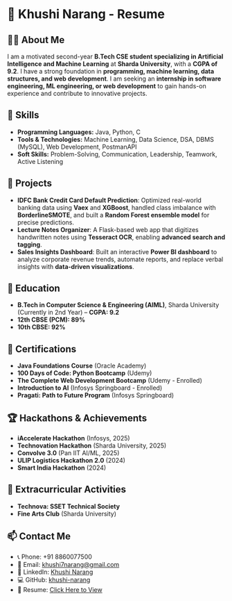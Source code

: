 # 💼 Khushi Narang - Resume

## 👩‍💻 About Me
I am a motivated second-year **B.Tech CSE student specializing in Artificial Intelligence and Machine Learning** at **Sharda University**, with a **CGPA of 9.2**. I have a strong foundation in **programming, machine learning, data structures, and web development**. I am seeking an **internship in software engineering, ML engineering, or web development** to gain hands-on experience and contribute to innovative projects.

## 🚀 Skills
- **Programming Languages:** Java, Python, C
- **Tools & Technologies:** Machine Learning, Data Science, DSA, DBMS (MySQL), Web Development, PostmanAPI
- **Soft Skills:** Problem-Solving, Communication, Leadership, Teamwork, Active Listening

## 📂 Projects
- **IDFC Bank Credit Card Default Prediction**: Optimized real-world banking data using **Vaex** and **XGBoost**, handled class imbalance with **BorderlineSMOTE**, and built a **Random Forest ensemble model** for precise predictions.
- **Lecture Notes Organizer**: A Flask-based web app that digitizes handwritten notes using **Tesseract OCR**, enabling **advanced search and tagging**.
- **Sales Insights Dashboard**: Built an interactive **Power BI dashboard** to analyze corporate revenue trends, automate reports, and replace verbal insights with **data-driven visualizations**.

## 📜 Education
- **B.Tech in Computer Science & Engineering (AIML)**, Sharda University (Currently in 2nd Year) – **CGPA: 9.2**
- **12th CBSE (PCM): 89%**
- **10th CBSE: 92%**

## 📜 Certifications
- **Java Foundations Course** (Oracle Academy)
- **100 Days of Code: Python Bootcamp** (Udemy)
- **The Complete Web Development Bootcamp** (Udemy - Enrolled)
- **Introduction to AI** (Infosys Springboard - Enrolled)
- **Pragati: Path to Future Program** (Infosys Springboard)

## 🏆 Hackathons & Achievements
- **iAccelerate Hackathon** (Infosys, 2025)
- **Technovation Hackathon** (Sharda University, 2025)
- **Convolve 3.0** (Pan IIT AI/ML, 2025)
- **ULIP Logistics Hackathon 2.0** (2024)
- **Smart India Hackathon** (2024)

## 🌱 Extracurricular Activities
- **Technova: SSET Technical Society**
- **Fine Arts Club** (Sharda University)

## 📫 Contact Me
- 📞 Phone: +91 8860077500
- 📧 Email: [khushi7narang@gmail.com](mailto:khushi7narang@gmail.com)
- 🔗 LinkedIn: [Khushi Narang](https://www.linkedin.com/in/khushi-narang-b984342aa/)
- 💻 GitHub: [khushi-narang](https://github.com/khushi-narang)
- 📄 Resume: [Click Here to View](https://github.com/khushi-narang/khushi-narang/blob/main/Khushi_Narang_Resume.pdf)

